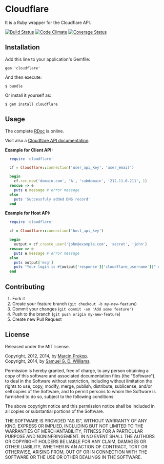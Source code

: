 # Cloudflare

It is a Ruby wrapper for the Cloudflare API.

[![Build Status](https://secure.travis-ci.org/b4k3r/cloudflare.svg)](http://travis-ci.org/b4k3r/cloudflare)
[![Code Climate](https://codeclimate.com/github/b4k3r/cloudflare.svg)](https://codeclimate.com/github/b4k3r/cloudflare)
[![Coverage Status](https://coveralls.io/repos/b4k3r/cloudflare/badge.svg)](https://coveralls.io/r/b4k3r/cloudflare)

## Installation

Add this line to your application's Gemfile:

  `gem 'cloudflare'`

And then execute:

  `$ bundle`

Or install it yourself as:

  `$ gem install cloudflare`

## Usage

The complete [RDoc](http://rdoc.info/github/b4k3r/cloudflare/) is online.

Visit also a [Cloudflare API documentation](https://api.cloudflare.com).

**Example for Client API:**

```ruby
  require 'cloudflare'

  cf = Cloudflare::connection('user_api_key', 'user_email')

  begin
    cf.rec_new('domain.com', 'A', 'subdomain', '212.11.6.211', 1)
  rescue => e
    puts e.message # error message
  else
    puts 'Successfuly added DNS record'
  end
```

**Example for Host API:**

```ruby
  require 'cloudflare'

  cf = Cloudflare::connection('host_api_key')

  begin
    output = cf.create_user('john@example.com', 'secret', 'john')
  rescue => e
    puts e.message # error message
  else
    puts output['msg']
    puts "Your login is #{output['response']['cloudflare_username']}" # => john
  end
```

## Contributing

1. Fork it
2. Create your feature branch (`git checkout -b my-new-feature`)
3. Commit your changes (`git commit -am 'Add some feature'`)
4. Push to the branch (`git push origin my-new-feature`)
5. Create new Pull Request

## License

Released under the MIT license.

Copyright, 2012, 2014, by [Marcin Prokop](https://github.com/b4k3r).  
Copyright, 2014, by [Samuel G. D. Williams](http://www.codeotaku.com/samuel-williams).

Permission is hereby granted, free of charge, to any person obtaining a copy
of this software and associated documentation files (the "Software"), to deal
in the Software without restriction, including without limitation the rights
to use, copy, modify, merge, publish, distribute, sublicense, and/or sell
copies of the Software, and to permit persons to whom the Software is
furnished to do so, subject to the following conditions:

The above copyright notice and this permission notice shall be included in
all copies or substantial portions of the Software.

THE SOFTWARE IS PROVIDED "AS IS", WITHOUT WARRANTY OF ANY KIND, EXPRESS OR
IMPLIED, INCLUDING BUT NOT LIMITED TO THE WARRANTIES OF MERCHANTABILITY,
FITNESS FOR A PARTICULAR PURPOSE AND NONINFRINGEMENT. IN NO EVENT SHALL THE
AUTHORS OR COPYRIGHT HOLDERS BE LIABLE FOR ANY CLAIM, DAMAGES OR OTHER
LIABILITY, WHETHER IN AN ACTION OF CONTRACT, TORT OR OTHERWISE, ARISING FROM,
OUT OF OR IN CONNECTION WITH THE SOFTWARE OR THE USE OR OTHER DEALINGS IN
THE SOFTWARE.
